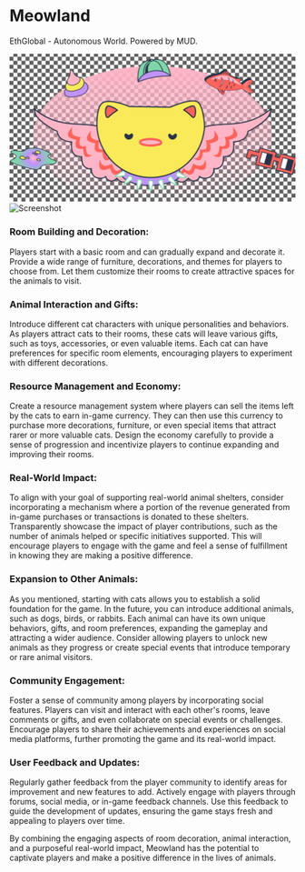 # Meowland

EthGlobal - Autonomous World.
Powered by MUD.

![Screenshot](screenshot.png)
![Screenshot](screenshot1.png)

### Room Building and Decoration:
Players start with a basic room and can gradually expand and decorate it. Provide a wide range of furniture, decorations, and themes for players to choose from. Let them customize their rooms to create attractive spaces for the animals to visit.

### Animal Interaction and Gifts:
Introduce different cat characters with unique personalities and behaviors. As players attract cats to their rooms, these cats will leave various gifts, such as toys, accessories, or even valuable items. Each cat can have preferences for specific room elements, encouraging players to experiment with different decorations.

### Resource Management and Economy:
Create a resource management system where players can sell the items left by the cats to earn in-game currency. They can then use this currency to purchase more decorations, furniture, or even special items that attract rarer or more valuable cats. Design the economy carefully to provide a sense of progression and incentivize players to continue expanding and improving their rooms.

### Real-World Impact:
To align with your goal of supporting real-world animal shelters, consider incorporating a mechanism where a portion of the revenue generated from in-game purchases or transactions is donated to these shelters. Transparently showcase the impact of player contributions, such as the number of animals helped or specific initiatives supported. This will encourage players to engage with the game and feel a sense of fulfillment in knowing they are making a positive difference.

### Expansion to Other Animals:
As you mentioned, starting with cats allows you to establish a solid foundation for the game. In the future, you can introduce additional animals, such as dogs, birds, or rabbits. Each animal can have its own unique behaviors, gifts, and room preferences, expanding the gameplay and attracting a wider audience. Consider allowing players to unlock new animals as they progress or create special events that introduce temporary or rare animal visitors.

### Community Engagement:
Foster a sense of community among players by incorporating social features. Players can visit and interact with each other's rooms, leave comments or gifts, and even collaborate on special events or challenges. Encourage players to share their achievements and experiences on social media platforms, further promoting the game and its real-world impact.

### User Feedback and Updates:
Regularly gather feedback from the player community to identify areas for improvement and new features to add. Actively engage with players through forums, social media, or in-game feedback channels. Use this feedback to guide the development of updates, ensuring the game stays fresh and appealing to players over time.

By combining the engaging aspects of room decoration, animal interaction, and a purposeful real-world impact, Meowland has the potential to captivate players and make a positive difference in the lives of animals.
